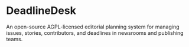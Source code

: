 # DeadlineDesk
An open-source AGPL-licensed editorial planning system for managing issues, stories, contributors, and deadlines in newsrooms and publishing teams.
